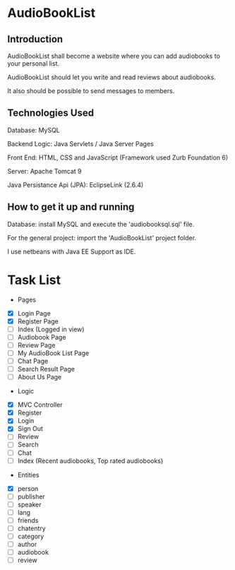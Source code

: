 # AudioBookList

## Introduction ##
AudioBookList shall become a website where you can add audiobooks to your personal list. 

AudioBookList should let you write and read reviews about audiobooks.

It also should be possible to send messages to members. 

## Technologies Used ##
Database: MySQL

Backend Logic: Java Servlets / Java Server Pages


Front End: HTML, CSS and JavaScript (Framework used Zurb Foundation 6)


Server: Apache Tomcat 9


Java Persistance Api (JPA): EclipseLink (2.6.4)

## How to get it up and running ##
Database: install MySQL and execute the 'audiobooksql.sql' file.


For the general project: import the 'AudioBookList' project folder. 

I use netbeans with Java EE Support as IDE. 

# Task List #
* Pages 
- [x] Login Page 
- [x] Register Page 
- [ ] Index (Logged in view)
- [ ] Audiobook Page
- [ ] Review Page 
- [ ] My AudioBook List Page 
- [ ] Chat Page 
- [ ] Search Result Page
- [ ] About Us Page 
* Logic
- [x] MVC Controller 
- [x] Register
- [x] Login
- [x] Sign Out
- [ ] Review
- [ ] Search
- [ ] Chat 
- [ ] Index (Recent audiobooks, Top rated audiobooks)
* Entities
- [x] person  
- [ ] publisher 
- [ ] speaker 
- [ ] lang
- [ ] friends 
- [ ] chatentry 
- [ ] category 
- [ ] author 
- [ ] audiobook 
- [ ] review
